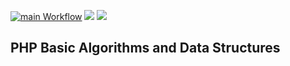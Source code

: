 [![main Workflow](https://github.com/ddm14159/algo/actions/workflows/manual.yml/badge.svg)](https://github.com/ddm14159/algo/actions/workflows/manual.yml)
<a href="https://codeclimate.com/github/ddm14159/algo/maintainability"><img src="https://api.codeclimate.com/v1/badges/6070df347eb330b79889/maintainability" /></a>
<a href="https://codeclimate.com/github/ddm14159/algo/test_coverage"><img src="https://api.codeclimate.com/v1/badges/6070df347eb330b79889/test_coverage" /></a>
## PHP Basic Algorithms and Data Structures 
